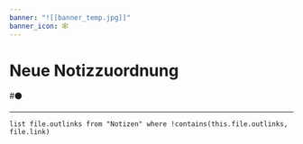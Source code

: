 ```yaml
---
banner: "![[banner_temp.jpg]]"
banner_icon: 🕸️
---
```


# Neue Notizzuordnung

#⚫

---

```dataview
list file.outlinks from "Notizen" where !contains(this.file.outlinks, file.link)
```